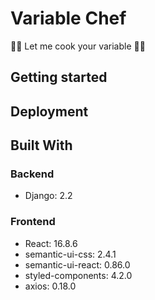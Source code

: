 # Variable Chef

👨‍🍳 Let me cook your variable 👩‍🍳

## Getting started

## Deployment

## Built With

### Backend
* Django: 2.2

### Frontend
* React: 16.8.6
* semantic-ui-css: 2.4.1
* semantic-ui-react: 0.86.0
* styled-components: 4.2.0
* axios: 0.18.0
